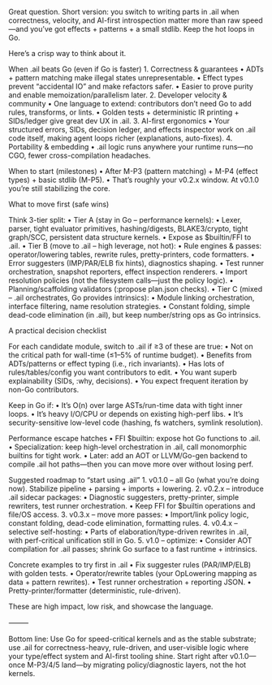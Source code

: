 Great question. Short version: you switch to writing parts in .ail when correctness, velocity, and AI-first introspection matter more than raw speed—and you’ve got effects + patterns + a small stdlib. Keep the hot loops in Go.

Here’s a crisp way to think about it.

When .ail beats Go (even if Go is faster)
	1.	Correctness & guarantees
	•	ADTs + pattern matching make illegal states unrepresentable.
	•	Effect types prevent “accidental IO” and make refactors safer.
	•	Easier to prove purity and enable memoization/parallelism later.
	2.	Developer velocity & community
	•	One language to extend: contributors don’t need Go to add rules, transforms, or lints.
	•	Golden tests + deterministic IR printing + SIDs/ledger give great dev UX in .ail.
	3.	AI-first ergonomics
	•	Your structured errors, SIDs, decision ledger, and effects inspector work on .ail code itself, making agent loops richer (explanations, auto-fixes).
	4.	Portability & embedding
	•	.ail logic runs anywhere your runtime runs—no CGO, fewer cross-compilation headaches.

When to start (milestones)
	•	After M-P3 (pattern matching) + M-P4 (effect types) + basic stdlib (M-P5).
	•	That’s roughly your v0.2.x window. At v0.1.0 you’re still stabilizing the core.

What to move first (safe wins)

Think 3-tier split:
	•	Tier A (stay in Go – performance kernels):
	•	Lexer, parser, tight evaluator primitives, hashing/digests, BLAKE3/crypto, tight graph/SCC, persistent data structure kernels.
	•	Expose as $builtin/FFI to .ail.
	•	Tier B (move to .ail – high leverage, not hot):
	•	Rule engines & passes: operator/lowering tables, rewrite rules, pretty-printers, code formatters.
	•	Error suggesters (IMP/PAR/ELB fix hints), diagnostics shaping.
	•	Test runner orchestration, snapshot reporters, effect inspection renderers.
	•	Import resolution policies (not the filesystem calls—just the policy logic).
	•	Planning/scaffolding validators (:propose plan.json checks).
	•	Tier C (mixed – .ail orchestrates, Go provides intrinsics):
	•	Module linking orchestration, interface filtering, name resolution strategies.
	•	Constant folding, simple dead-code elimination (in .ail), but keep number/string ops as Go intrinsics.

A practical decision checklist

For each candidate module, switch to .ail if ≥3 of these are true:
	•	Not on the critical path for wall-time (≤1–5% of runtime budget).
	•	Benefits from ADTs/patterns or effect typing (i.e., rich invariants).
	•	Has lots of rules/tables/config you want contributors to edit.
	•	You want superb explainability (SIDs, :why, decisions).
	•	You expect frequent iteration by non-Go contributors.

Keep in Go if:
	•	It’s O(n) over large ASTs/run-time data with tight inner loops.
	•	It’s heavy I/O/CPU or depends on existing high-perf libs.
	•	It’s security-sensitive low-level code (hashing, fs watchers, symlink resolution).

Performance escape hatches
	•	FFI $builtin: expose hot Go functions to .ail.
	•	Specialization: keep high-level orchestration in .ail, call monomorphic builtins for tight work.
	•	Later: add an AOT or LLVM/Go-gen backend to compile .ail hot paths—then you can move more over without losing perf.

Suggested roadmap to “start using .ail”
	1.	v0.1.0 – all Go (what you’re doing now). Stabilize pipeline + parsing + imports + lowering.
	2.	v0.2.x – introduce .ail sidecar packages:
	•	Diagnostic suggesters, pretty-printer, simple rewriters, test runner orchestration.
	•	Keep FFI for $builtin operations and file/OS access.
	3.	v0.3.x – move more passes:
	•	Import/link policy logic, constant folding, dead-code elimination, formatting rules.
	4.	v0.4.x – selective self-hosting:
	•	Parts of elaboration/type-driven rewrites in .ail, with perf-critical unification still in Go.
	5.	v1.0 – optimize:
	•	Consider AOT compilation for .ail passes; shrink Go surface to a fast runtime + intrinsics.

Concrete examples to try first in .ail
	•	Fix suggester rules (PAR/IMP/ELB) with golden tests.
	•	Operator/rewrite tables (your OpLowering mapping as data + pattern rewrites).
	•	Test runner orchestration + reporting JSON.
	•	Pretty-printer/formatter (deterministic, rule-driven).

These are high impact, low risk, and showcase the language.

⸻

Bottom line:
Use Go for speed-critical kernels and as the stable substrate; use .ail for correctness-heavy, rule-driven, and user-visible logic where your type/effect system and AI-first tooling shine. Start right after v0.1.0—once M-P3/4/5 land—by migrating policy/diagnostic layers, not the hot kernels.